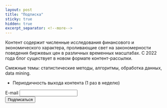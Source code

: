 ```yaml
---
layout: post
title: "Подписка"
sticky: true
hidden: true
excerpt_separator: <!--more-->
---
```


Контент содержит численные исследования финансового и экономического характера, проливающие свет на закономерности поведения биржевых цен в различных временных масштабах. C 2022 года блог существует в новом формате контент-рассылки.

<!--more-->

Cмежные темы: статистические методы, алгоритмы, обработка данных, data mining.

- Периодичность выхода контента (1 раз в неделю)
 




<form method="POST" action="https://cp.unisender.com/ru/subscribe?hash=6depdmqga8exdo6iksq5o1xazpj4w4saegmphg8fwi758zrs9f9oo" name="subscribtion_form">
    <div class="subscribe-form-item subscribe-form-item--input-email">
        <label class="subscribe-form-item__label subscribe-form-item__label--input-email subscribe-form-item__label--required">E-mail</label>
        <input class="subscribe-form-item__control subscribe-form-item__control--input-email" type="text" name="email" value="">
    </div>
    <div class="subscribe-form-item subscribe-form-item--btn-submit">
        <input class="subscribe-form-item__btn subscribe-form-item__btn--btn-submit" type="submit" value="Подписаться">
    </div>
    <input type="hidden" name="charset" value="UTF-8">
    <input type="hidden" name="default_list_id" value="1">
    <input type="hidden" name="overwrite" value="2">
    <input type="hidden" name="is_v5" value="1">
</form>













